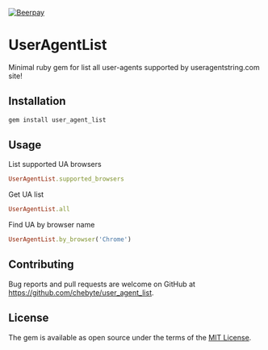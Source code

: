 [![Beerpay](https://beerpay.io/hashdog/user_agent_list/badge.svg?style=flat-square)](https://beerpay.io/hashdog/user_agent_list)
# UserAgentList

Minimal ruby gem for list all user-agents supported by useragentstring.com site!

## Installation

```ruby
gem install user_agent_list
```
## Usage

List supported UA browsers
```ruby
UserAgentList.supported_browsers
```

Get UA list
```ruby
UserAgentList.all
```

Find UA by browser name
```ruby
UserAgentList.by_browser('Chrome')
```


## Contributing

Bug reports and pull requests are welcome on GitHub at https://github.com/chebyte/user_agent_list.


## License

The gem is available as open source under the terms of the [MIT License](http://opensource.org/licenses/MIT).
